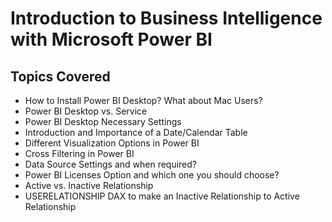 # Introduction to Business Intelligence with Microsoft Power BI

## Topics Covered

- How to Install Power BI Desktop? What about Mac Users?
- Power BI Desktop vs. Service
- Power BI Desktop Necessary Settings
- Introduction and Importance of a Date/Calendar Table
- Different Visualization Options in Power BI
- Cross Filtering in Power BI
- Data Source Settings and when required?
- Power BI Licenses Option and which one you should choose?
- Active vs. Inactive Relationship
- USERELATIONSHIP DAX to make an Inactive Relationship to Active Relationship